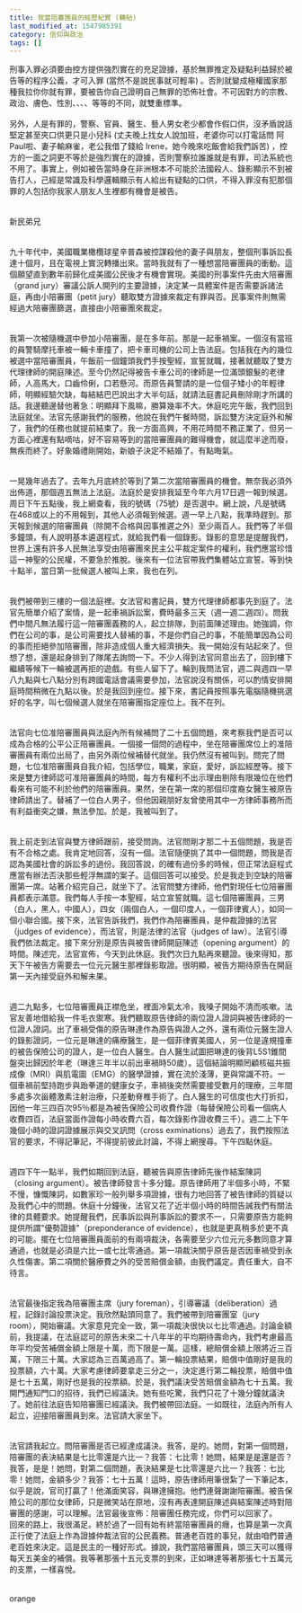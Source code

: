 ```yaml
---
title: 我當陪審團員的經歷紀實 (轉貼)
last_modified_at: 1547985391
category: 信仰與政治
tags: []
---
```


刑事入罪必須要由控方提供強烈實在的充足證據，基於無罪推定及疑點利益歸於被告等的程序公義，才可入罪 (當然不是說民事就可輕率) 。否則就變成極權國家那種我拉你你就有罪，要被告你自己證明自己無罪的恐佈社會。不可因對方的宗教、政治、膚色、性別、、、、等等的不同，就雙重標準。<br><br>另外，人是有罪的，警察、官員、醫生、藝人男女老少都會作假口供，沒矛盾說話堅定甚至夾口供更只是小兒科 (丈夫晚上找女人說加班，老婆你可以打電話問 阿Paul啦、妻子輸麻雀，老公我借了錢給 Irene，她今晚來吃飯會給我們訴苦) ，控方的一面之詞更不等於是強烈實在的證據，否則警察拉誰誰就是有罪，司法系統也不用了。事實上，例如被告當時身在非洲根本不可能於法國殺人、錄影顯示不到被告打人，己經是常識及科學邏輯顯示有人給出有疑點的口供，不得入罪沒有犯那個罪的人包括你我家人朋友人生裡都有機會是被告。<br><!--more--><br><br>新民弟兄<br><br><br>九十年代中，美國職業橄欖球星辛普森被控謀殺他的妻子與朋友，整個刑事訴訟長達十個月，且在電視上實況轉播出來。當時我就有了一種想當陪審團員的衝動。這個願望直到數年前歸化成美國公民後才有機會實現。美國的刑事案件先由大陪審團（grand jury）審議公訴人開列的主要證據，決定某一具體案件是否需要訴諸法庭，再由小陪審團（petit jury）聽取雙方證據來裁定有罪與否。民事案件則無需經過大陪審團篩選，直接由小陪審團來裁定。<br><br><br>我第一次被隨機選中參加小陪審團，是在多年前。那是一起車禍案。一個沒有當班的員警騎摩托車被一輛卡車撞了，把卡車司機的公司上告法庭。包括我在內的幾位被選中當陪審團員，午飯前一個鐘頭我們手按聖經，宣誓就職，接著就聽取了雙方代理律師的開庭陳述。至今仍然記得被告卡車公司的律師是一位滿頭銀髮的老律師，人高馬大，口齒伶俐，口若懸河。而原告員警請的是一位個子矮小的年輕律師，明顯經驗欠缺，每結結巴巴說出才大半句話，就請法庭書記員刪除剛才所講的話。我邊聽邊替他著急：明顯拜下風嘛，勝算幾率不大。休庭吃完午飯，我們回到法庭就坐。法官先感謝我們的服務，他說在我們午餐時間，訴訟雙方決定庭外和解了，我們的任務也就提前結束了。我一方面高興，不用花時間不務正業了，但另一方面心裡還有點嘀咕，好不容易等到的當陪審團員的難得機會，就這麼半途而廢，無疾而終了。好象婚禮剛開始，新娘子決定不結婚了。有點晦氣。<br><br><br>一晃幾年過去了。去年九月底終於等到了第二次當陪審團員的機會。無奈我必須外出佈道，那個週五無法上法庭。法庭於是安排我延至今年六月17日週一報到候選。周日下午五點後，我上網查看，我的號碼（75號）是否選中。網上說，凡是號碼在468或以上的不用報到，其他人必須報到候選。週一早上八點，我準時趕到。那天報到候選的陪審團員（除開不合格與因事推遲之外）至少兩百人。我們等了半個多鐘頭，有人說明基本遴選程式，就給我們看一個錄影。錄影的意思是提醒我們，世界上還有許多人民無法享受由陪審團來民主公平裁定案件的權利，我們應當珍惜這一神聖的公民權，不要急於推脫。後來有一位法官帶我們集體站立宣誓。等到快十點半，當日第一批候選人被叫上來，我也在列。<br><br><br>我們被帶到三樓的一個法庭裡。女法官和書記員，雙方代理律師都事先到庭了。法官先簡單介紹了案情，是一起車禍訴訟案，費時最多三天（週一週二週四）。問我們中間凡無法履行這一陪審團義務的人，起立排隊，到前面陳述理由。她強調，你們在公司的事，是公司需要找人替補的事，不是你們自己的事，不能簡單因為公司的事而拒絕參加陪審團，除非造成個人重大經濟損失。我一開始沒有站起來了。但想了想，還是起身排到了隊尾去詢問一下。不少人得到法官同意出去了，回到樓下繼續等候下一輪被選再拒的遊戲。有些人留下了。輪到我問法官，週二與週四一早八九點與七八點分別有跨國電話會議需要參加，法官說沒有關係，可以酌情安排開庭時間稍微在九點以後。於是我回到座位。接下來，書記員按照事先電腦隨機挑選好的名字，叫七個候選人就坐在陪審團指定座位上。我不在列。<br><br><br>法官向七位准陪審團員與法庭內所有候補問了二十五個問題，來考察我們是否可以成為合格的公平公正陪審團員。一個接一個問的過程中，坐在陪審團席位上的准陪審團員有兩位出局了，由另外兩位候補替代就坐。我仍然沒有被叫到。問完了問題，七位准陪審團員自我介紹，包括學位，職業，家庭，愛好，訴訟經歷等。接下來是雙方律師認可准陪審團員的時間，每方有權利不出示理由剔除有限幾位在他們看來有可能不利於他們的陪審團員。果然，坐在第一席的那個印度裔女醫生被原告律師請出了。替補了一位白人男子，但他因親朋好友曾使用其中一方律師事務所而有利益衝突之嫌，無法參加。於是，我被叫到了。<br><br><br>我上前走到法官與雙方律師跟前，接受問詢。法官問剛才那二十五個問題，我是否有不合格之處。我肯定地回答，沒有一個。法官隨便挑了其中一個問題，問我是否認為美國社會的訴訟多的過份。我回答說，的確有過份多的時候，但正常法庭程式應當有辦法否決那些輕浮無謂的案子。這個回答可以接受。於是我走到空缺的陪審團第一席。站著介紹完自己，就坐下了。法官問雙方律師，他們對現任七位陪審團員都表示滿意。我們每人手按一本聖經，站立宣誓就職。這七個陪審團員，三男（白人，黑人，中國人），四女（兩個白人，一個印度人，一個菲律賓人），如同一個小聯合國。接下來，法官告訴我們，我們作為陪審團員，是仲裁證據的法官（judges of evidence），而法官，則是法律的法官（judges of law）。法官引導我們依法裁定。接下來分別是原告與被告律師開庭陳述（opening argument）的時間。陳述完，法官宣佈，今天到此休庭。我們次日九點再來聽證。後來得知，那天下午被告方需要去一位元元醫生那裡錄影取證。很明顯，被告方期待原告在開庭第一天內接受庭外和解未果。<br><br><br>週二九點多，七位陪審團員正襟危坐，裡面冷氣太冷，我嗓子開始不清而咳嗽。法官友善地借給我一件毛衣禦寒。我們聽取原告律師的兩位證人證詞與被告律師的一位證人證詞。出了車禍受傷的原告琳達作為原告與證人之外，還有兩位元醫生證人的錄影證詞，一位元是琳達的痛療醫生，是一個菲律賓美國人，另一位是違規撞車的被告保險公司的證人，是一位白人醫生。白人醫生試圖把琳達的後背L5S1錐間盤突出歸因於年老（琳達三年半以前出車禍時50歲）。這個結論明顯罔顧核磁共振成像（MRI）與肌電圖（EMG）的醫學證據，實在流於淺薄，更與常識不符。一個車禍前堅持跑步與跆拳道的健康女子，車禍後突然需要接受數月的理療，三年間多處多次甾體激素注射治療，只差動脊椎手術了。白人醫生的可信度也大打折扣，因他一年三四百次95％都是為被告保險公司收費作證（每替保險公司看一個病人收費四百，法庭當面作證每小時收費六百，每次錄影作證收費三千）。週二上下午幾個小時的證詞證據展示與交叉訊問（cross exminations）過去了，我們按照法官的要求，不得記筆記，不得提前彼此討論，不得上網搜尋。下午四點休庭。<br><br><br>週四下午一點半，我們如期回到法庭，聽被告與原告律師先後作結案陳詞（closing argument）。被告律師發言十多分鐘。原告律師用了半個多小時，不緊不慢，慷慨陳詞，如數家珍一般列舉多項證據，很有力地回答了被告律師的質疑以及我們心中的問題。休庭十分鐘後，法官又花了近半個小時的時間告誡我們有關法律的具體要求。她提醒我們，民事訴訟與刑事訴訟的要求不一，只需要原告方能夠提供所謂"優勢證據"（preponderance of evidence），也就是更真稍多於更不真的可能。擺在七位陪審團員面前的有兩項裁決，各需要至少六位元元多數同意才算通過，也就是必須是六比一或七比零通過。第一項裁決關乎原告是否因車禍受到永久性傷害。第二項關於醫療費之外的受苦賠償金額，由我們議定。責任重大，自不待言。<br><br><br>法官最後指定我為陪審團主席（jury foreman），引導審議（deliberation）過程，記錄討論投票決定。我欣然點頭同意了。我們被帶到陪審團室（jury room），開始審議。大家意見完全一致，第一項裁決很快以七比零通過。討論金額前，我提議，在法庭認可的原告未來二十八年半的平均期待壽命內，我們考慮最高年平均受苦補償金額上限是十萬，而下限是一萬。這樣，總賠償金額上限將近三百萬，下限三十萬。大家認為三百萬過高了。第一輪投票結果，賠償中值剛好是我的投票額，六十萬。大家考慮律師要拿走三分之一，決定進行第二輪投票，賠償中值是七十五萬，剛好也是我的投票額。於是，我們議決受苦賠償金額為七十五萬。我開門通知門口的招待，我們已經議決。她有些吃驚，我們只花了十幾分鐘就議決了。她前往法庭告知陪審團已經議決。我們被帶回法庭。一如既往，法庭內所有人起立，迎接陪審團員到來。法官請大家坐下。<br><br><br>法官請我起立。問陪審團是否已經達成議決。我答，是的。她問，對第一個問題，陪審團的表決結果是七比零還是六比一？我答：七比零！她問，結果是是還是否？我答，是是！她問，對第二個問題，表決結果是七比零還是六比一？我答：七比零！她問，金額多少？我答：七十五萬！這時，原告律師用筆很紮了一下筆記本，似乎是說，官司打贏了！他滿面笑容，與琳達擁抱。他們連聲謝謝陪審團。被告保險公司的那位女律師，只是微笑站在原地，沒有再表達開庭陳述與結案陳述時對陪審團的感謝，可以理解。法官最後宣佈：陪審團任務完成，你們可以回家了。 <br>回來的路上，我很滿足。終於過了一回有始有終當陪審團員的癮，也算是第一次真正行使了法庭上作為證據仲裁法官的公民義務。普通老百姓的事兒，就由咱們普通老百姓來決定。這是民主的一種好形式。據說，我們當陪審團員，頭三天可以獲得每天五美金的補償。我等著那張十五元支票的到來，正如琳達等著那張七十五萬元的支票，一樣喜悅。 <br><br><br>orange<br>
